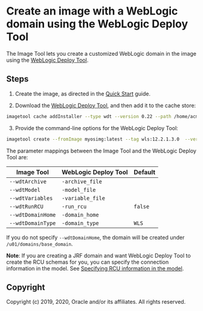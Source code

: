 # Create an image with a WebLogic domain using the WebLogic Deploy Tool

The Image Tool lets you create a customized WebLogic domain in the image using the [WebLogic Deploy Tool](https://github.com/oracle/weblogic-deploy-tooling).

## Steps

1. Create the image, as directed in the [Quick Start](quickstart.md) guide.

2. Download the [WebLogic Deploy Tool](https://github.com/oracle/weblogic-deploy-tooling/releases), and then add it to the cache store:

```bash
imagetool cache addInstaller --type wdt --version 0.22 --path /home/acmeuser/cache/weblogic-deploy.zip
```

3. Provide the command-line options for the WebLogic Deploy Tool:

```bash
imagetool create --fromImage myosimg:latest --tag wls:12.2.1.3.0  --version 12.2.1.3.0  --wdtVersion 1.4.0 --wdtArchive /home/acmeuser/wdt/domain1.zip --wdtDomainHome /u01/domains/simple_domain
```

The parameter mappings between the Image Tool and the WebLogic Deploy Tool are:

| Image Tool         | WebLogic Deploy Tool | Default  |
|--------------------|-------------------------|--------|
| `--wdtArchive`       | `-archive_file`           |   |
| `--wdtModel`         | `-model_file`             |   |
| `--wdtVariables`     | `-variable_file`          |   |
| `--wdtRunRCU`        | `-run_rcu`                | `false`  |
| `--wdtDomainHome`    | `-domain_home`            |   |
| `--wdtDomainType`     | `-domain_type`           |  `WLS` |


 If you do not specify ```--wdtDomainHome```, the domain will be created under ```/u01/domains/base_domain```.

**Note**: If you are creating a JRF domain and want WebLogic Deploy Tool to create the RCU schemas for you, you can
specify the connection information in the model. See [Specifying RCU
information in the model](https://github.com/oracle/weblogic-deploy-tooling/blob/master/site/rcuinfo.md).

## Copyright
Copyright (c) 2019, 2020, Oracle and/or its affiliates. All rights reserved.
